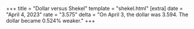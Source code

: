 +++
title = "Dollar versus Shekel"
template = "shekel.html"
[extra]
date = "April  4, 2023"
rate = "3.575"
delta = "On April  3, the dollar was 3.594. The dollar became 0.524% weaker."
+++
